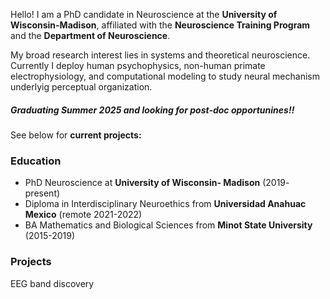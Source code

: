 


Hello! I am a PhD candidate in Neuroscience at the **University of Wisconsin-Madison**, affiliated with the **Neuroscience Training Program** and the **Department of Neuroscience**. 

My broad research interest lies in systems and theoretical neuroscience. Currently I deploy human psychophysics, non-human primate electrophysiology, and computational modeling to study neural mechanism underlyig perceptual organization. 

##### Graduating Summer 2025 and looking for post-doc opportunines!!

See below for **current projects:**

### Education
- PhD Neuroscience at **University of Wisconsin- Madison** (2019- present)
- Diploma in Interdisciplinary Neuroethics from **Universidad Anahuac Mexico** (remote 2021-2022)
- BA Mathematics and Biological Sciences from **Minot State University** (2015-2019)

### Projects
EEG band discovery
